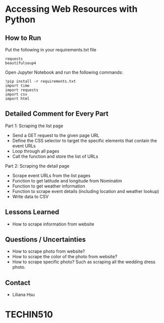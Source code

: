 # Accessing Web Resources with Python

## How to Run
Put the following in your requirements.txt file
```
requests
beautifulsoup4
```

Open Jupyter Notebook and run the following commands:
```    
!pip install -r requirements.txt
import time
import requests
import csv
import html
```

## Detailed Comment for Every Part
Part 1: Scraping the list page
- Send a GET request to the given page URL
- Define the CSS selector to target the specific elements that contain the event URLs
- Loop through all pages
- Call the function and store the list of URLs

Part 2: Scraping the detail page
- Scrape event URLs from the list pages
- Function to get latitude and longitude from Nominatim
- Function to get weather information
- Function to scrape event details (including location and weather lookup)
- Write data to CSV

## Lessons Learned

- How to scrape information from website

## Questions / Uncertainties

- How to scrape photo from website?
- How to scrape the color of the photo from website?
- How to scrape specific photo? Such as scraping all the wedding dress photo.

## Contact

- Liliana Hsu
# TECHIN510